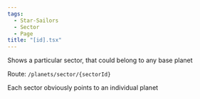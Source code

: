 ```yaml
---
tags:
  - Star-Sailors
  - Sector
  - Page
title: "[id].tsx"
---
```

Shows a particular sector, that could belong to any base planet

Route: `/planets/sector/{sectorId}`

Each sector obviously points to an individual planet
